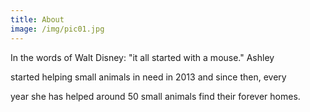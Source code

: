 ```yaml
---
title: About
image: /img/pic01.jpg
---
```

In the words of Walt Disney: "it all started with a mouse." Ashley

started helping small animals in need in 2013 and since then, every

year she has helped around 50 small animals find their forever homes.
